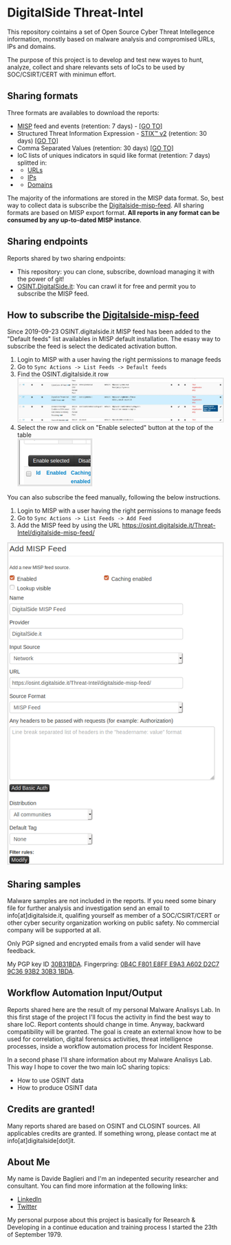 # DigitalSide Threat-Intel
This repository cointains a set of Open Source Cyber Threat Intellegence information, monstly based on malware analysis and compromised URLs, IPs and domains.

The purpose of this project is to develop and test new wayes to hunt, analyze, collect and share relevants sets of IoCs to be used by SOC/CSIRT/CERT with minimun effort.

## Sharing formats
Three formats are availables to download the reports:

* [MISP](https://www.misp-project.org/) feed and events (retention: 7 days) - [[GO TO]](https://github.com/davidonzo/Threat-Intel/tree/master/digitalside-misp-feed)
* Structured Threat Information Expression - [STIX™ v2](https://oasis-open.github.io/cti-documentation/stix/intro.html) (retention: 30 days) [[GO TO]](https://github.com/davidonzo/Threat-Intel/tree/master/stix2)
* Comma Separated Values (retention: 30 days) [[GO TO]](https://github.com/davidonzo/Threat-Intel/tree/master/csv)
* IoC lists of uniques indicators in squid like format (retention: 7 days) splitted in:
* * [URLs](https://osint.digitalside.it/Threat-Intel/lists/latesturls.txt)
* * [IPs](https://osint.digitalside.it/Threat-Intel/lists/latestips.txt)
* * [Domains](https://osint.digitalside.it/Threat-Intel/lists/latestdomains.txt)

The majority of the informations are stored in the MISP data format. So, best way to collect data is subscribe the [Digitalside-misp-feed](https://osint.digitalside.it/Threat-Intel/digitalside-misp-feed/).
All sharing formats are based on MISP export format. **All reports in any format can be consumed by any up-to-dated MISP instance**.

## Sharing endpoints
Reports shared by two sharing endpoints:
* This repository: you can clone, subscribe, download managing it with the power of git!
* [OSINT.DigitalSide.it](https://osint.digitalside.it): You can crawl it for free and permit you to subscribe the MISP feed.

## How to subscribe the [Digitalside-misp-feed](https://osint.digitalside.it/Threat-Intel/digitalside-misp-feed/)
Since 2019-09-23 OSINT.digitalside.it MISP feed has been added to the "Default feeds" list availables in MISP default installation. The esasy way to subscribe the feed is select the dedicated activation button.

1. Login to MISP with a user having the right permissions to manage feeds
2. Go to `Sync Actions -> List Feeds -> Default feeds`
3. Find the OSINT.digitalside.it row
![DigitalSide MISP Feed](https://raw.githubusercontent.com/davidonzo/host/master/list.png)
4. Select the row and click on "Enable selected" button at the top of the table<br>
![List feeds](https://raw.githubusercontent.com/davidonzo/host/master/button.png)

You can also subscribe the feed manually, following the below instructions.

1. Login to MISP with a user having the right permissions to manage feeds
2. Go to `Sync Actions -> List Feeds -> Add Feed`
3. Add the MISP feed by using the URL https://osint.digitalside.it/Threat-Intel/digitalside-misp-feed/

![DigitalSide MISP Feed](https://raw.githubusercontent.com/davidonzo/host/master/digitalsidemispfeed.png)

## Sharing samples
Malware samples are not included in the reports. If you need some binary file for further analysis and investigation send an email to info[at]digitalside.it, qualifing yourself as member of a SOC/CSIRT/CERT or other cyber security organization working on public safety. No commercial company will be supported at all.

Only PGP signed and encrypted emails from a valid sender will have feedback.

My PGP key ID [30B31BDA](http://pgp.key-server.io/pks/lookup?op=get&search=0x9C3693B230B31BDA). Fingerpring: [0B4C F801 E8FF E9A3 A602 D2C7 9C36 93B2 30B3 1BDA](https://pgp.key-server.io/pks/lookup?op=get&search=0x9C3693B230B31BDA).

## Workflow Automation Input/Output
Reports shared here are the result of my personal Malware Analisys Lab. In this first stage of the project I'll focus the activity in find the best way to share IoC. Report contents should change in time. Anyway, backward compatibility will be granted. The goal is create an external know how to be used for correlation, digital forensics activities, threat intelligence processes, inside a workflow automation process for Incident Response. 

In a second phase I'll share information about my Malware Analisys Lab. This way I hope to cover the two main IoC sharing topics:
* How to use OSINT data
* How to produce OSINT data

## Credits are granted!
Many reports shared are based on OSINT and CLOSINT sources. All applicables credits are granted. If something wrong, please contact me at info[at]digitalside[dot]it.

## About Me
My name is Davide Baglieri and I'm an indepented security researcher and consultant. You can find more information at the following links:
* [LinkedIn](https://www.linkedin.com/in/davidebaglieri/)
* [Twitter](https://twitter.com/davidonzo)

My personal purpose about this project is basically for Research & Developing in a continue education and training process I started the 23th of September 1979.
